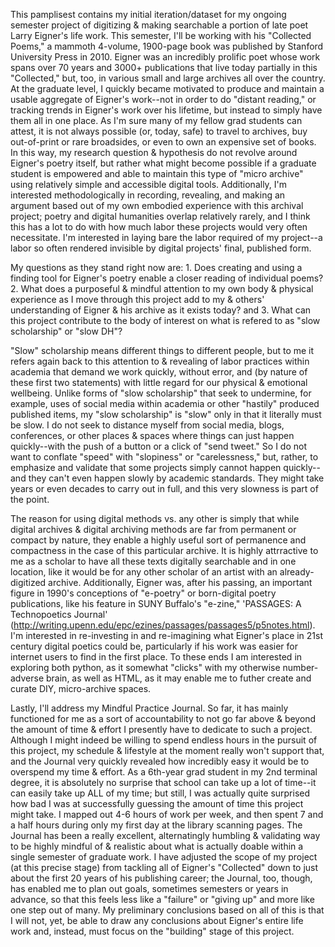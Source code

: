 This pamplisest contains my initial iteration/dataset for my ongoing semester project of digitizing & making searchable a portion of late poet Larry Eigner's life work. This semester, I'll be working with his "Collected Poems," a mammoth 4-volume, 1900-page book was published by Stanford University Press in 2010. Eigner was an incredibly prolific poet whose work spans over 70 years and 3000+ publications that live today partially in this "Collected," but, too, in various small and large archives all over the country. At the graduate level, I quickly became motivated to produce and maintain a usable aggregate of Eigner's work--not in order to do "distant reading," or tracking trends in Eigner's work over his lifetime, but instead to simply have them all in one place. As I'm sure many of my fellow grad students can attest, it is not always possible (or, today, safe) to travel to archives, buy out-of-print or rare broadsides, or even to own an expensive set of books. In this way, my research question & hypothesis do not revolve around Eigner's poetry itself, but rather what might become possible if a graduate student is empowered and able to maintain this type of "micro archive" using relatively simple and accessible digital tools. Additionally, I'm interested methodologically in recording, revealing, and making an argument based out of my own embodied experience with this archival project; poetry and digital humanities overlap relatively rarely, and I think this has a lot to do with how much labor these projects would very often necessitate. I'm interested in laying bare the labor required of my project--a labor so often rendered invisible by digital projects' final, published form. 

My questions as they stand right now are: 1. Does creating and using a finding tool for Eigner's poetry enable a closer reading of individual poems? 2. What does a purposeful & mindful attention to my own body & physical experience as I move through this project add to my & others' understanding of Eigner & his archive as it exists today? and 3. What can this project contribute to the body of interest on what is refered to as "slow scholarship" or "slow DH"? 

"Slow" scholarship means different things to different people, but to me it refers again back to this attention to & revealing of labor practices within academia that demand we work quickly, without error, and (by nature of these first two statements) with little regard for our physical & emotional wellbeing. Unlike forms of "slow scholarship" that seek to undermine, for example, uses of social media within academia or other "hastily" produced published items, my "slow scholarship" is "slow" only in that it literally must be slow. I do not seek to distance myself from social media, blogs, conferences, or other places & spaces where things can just happen quickly--with the push of a button or a click of "send tweet." So I do not want to conflate "speed" with "slopiness" or "carelessness," but, rather, to emphasize and validate that some projects simply cannot happen quickly--and they can't even happen slowly by academic standards. They might take years or even decades to carry out in full, and this very slowness is part of the point. 

The reason for using digital methods vs. any other is simply that while digital archives & digital archiving methods are far from permanent or compact by nature, they enable a highly useful sort of permanence and compactness in the case of this particular archive. It is highly attrractive to me as a scholar to have all these texts digitally searchable and in one location, like it would be for any other scholar of an artist with an already-digitized archive. Additionally, Eigner was, after his passing, an important figure in 1990's conceptions of "e-poetry" or born-digital poetry publications, like his feature in SUNY Buffalo's "e-zine," 'PASSAGES: A Technopoetics Journal' (http://writing.upenn.edu/epc/ezines/passages/passages5/p5notes.html). I'm interested in re-investing in and re-imagining what Eigner's place in 21st century digital poetics could be, particularly if his work was easier for internet users to find in the first place. To these ends I am interested in exploring both python, as it somewhat "clicks" with my otherwise number-adverse brain, as well as HTML, as it may enable me to futher create and curate DIY, micro-archive spaces. 

Lastly, I'll address my Mindful Practice Journal. So far, it has mainly functioned for me as a sort of accountability to not go far above & beyond the amount of time & effort I presently have to dedicate to such a project. Although I might indeed be willing to spend endless hours in the pursuit of this project, my schedule & lifestyle at the moment really won't support that, and the Journal very quickly revealed how incredibly easy it would be to overspend my time & effort. As a 6th-year grad student in my 2nd terminal degree, it is absolutely no surprise that school can take up a lot of time--it can easily take up ALL of my time; but still, I was actually quite surprised how bad I was at successfully guessing the amount of time this project might take. I mapped out 4-6 hours of work per week, and then spent 7 and a half hours during only my first day at the library scanning pages. The Journal has been a really excellent, alternatingly humbling & validating way to be highly mindful of & realistic about what is actually doable within a single semester of graduate work. I have adjusted the scope of my project (at this precise stage) from tackling all of Eigner's "Collected" down to just about the first 20 years of his publishing career; the Journal, too, though, has enabled me to plan out goals, sometimes semesters or years in advance, so that this feels less like a "failure" or "giving up" and more like one step out of many. My preliminary conclusions based on all of this is that I will not, yet, be able to draw any conclusions about Eigner's entire life work and, instead, must focus on the "building" stage of this project. 
